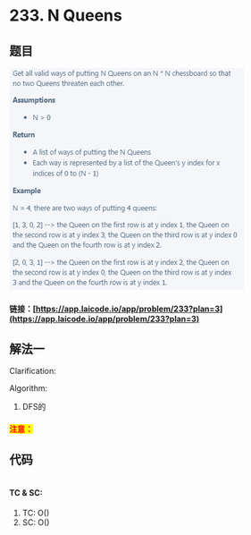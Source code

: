 # 233. N Queens

## 题目

![](<../../.gitbook/assets/image (124).png>)

#### 链接：[https://app.laicode.io/app/problem/233?plan=3](https://app.laicode.io/app/problem/233?plan=3)

## 解法一

Clarification:&#x20;

Algorithm:&#x20;

1. DFS的

#### <mark style="color:red;">注意：</mark>

## 代码

```java
```

#### TC & SC:&#x20;

1. TC: O()
2. SC: O()
